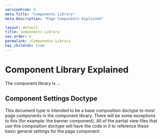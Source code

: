 ```yaml
---
versionFrom: 8
meta.Title: "Components Library"
meta.Description: "Page Components Explained"

layout: default
title: Components Library
nav_order: 6
permalink: /Components-Library
has_children: true
---
```


# Component Library Explained

The component library is ...

## Component Settings Doctype

This document type is intended to be a base composition doctype to *most* page components in the component library. There will be some exceptions to this (for example: the banner component). All of the partial view files that use this composition doctype will have the code in it to reference these basic general settings for the page component.

